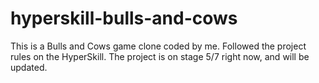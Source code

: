# hyperskill-bulls-and-cows
This is a Bulls and Cows game clone coded by me. Followed the project rules on the HyperSkill. The project is on stage 5/7 right now, and will be updated.
